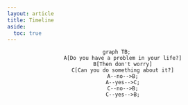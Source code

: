 ```yaml
---
layout: article
title: Timeline
aside:
  toc: true
---
```

<div align="center" markdown="1">

```mermaid
graph TB;
    A[Do you have a problem in your life?]
    B[Then don't worry]
    C[Can you do something about it?]
    A--no-->B;
    A--yes-->C;
    C--no-->B;
    C--yes-->B;
```
</div>
